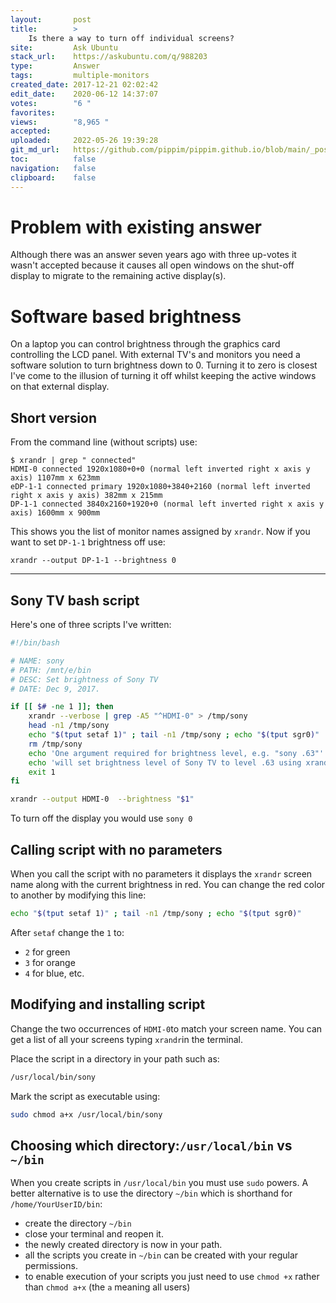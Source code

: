 ```yaml
---
layout:       post
title:        >
    Is there a way to turn off individual screens?
site:         Ask Ubuntu
stack_url:    https://askubuntu.com/q/988203
type:         Answer
tags:         multiple-monitors
created_date: 2017-12-21 02:02:42
edit_date:    2020-06-12 14:37:07
votes:        "6 "
favorites:    
views:        "8,965 "
accepted:     
uploaded:     2022-05-26 19:39:28
git_md_url:   https://github.com/pippim/pippim.github.io/blob/main/_posts/2017/2017-12-21-Is-there-a-way-to-turn-off-individual-screens_.md
toc:          false
navigation:   false
clipboard:    false
---
```


# Problem with existing answer

Although there was an answer seven years ago with three up-votes it wasn't accepted because it causes all open windows on the shut-off display to migrate to the remaining active display(s).

# Software based brightness

On a laptop you can control brightness through the graphics card controlling the LCD panel. With external TV's and monitors you need a software solution to turn brightness down to 0. Turning it to zero is closest I've come to the illusion of turning it off whilst keeping the active windows on that external display.

## Short version

From the command line (without scripts) use:

``` 
$ xrandr | grep " connected"
HDMI-0 connected 1920x1080+0+0 (normal left inverted right x axis y axis) 1107mm x 623mm
eDP-1-1 connected primary 1920x1080+3840+2160 (normal left inverted right x axis y axis) 382mm x 215mm
DP-1-1 connected 3840x2160+1920+0 (normal left inverted right x axis y axis) 1600mm x 900mm
```

This shows you the list of monitor names assigned by `xrandr`. Now if you want to set `DP-1-1` brightness off use:

``` 
xrandr --output DP-1-1 --brightness 0
```


----------


## Sony TV bash script

Here's one of three scripts I've written:



``` bash
#!/bin/bash

# NAME: sony
# PATH: /mnt/e/bin
# DESC: Set brightness of Sony TV
# DATE: Dec 9, 2017.

if [[ $# -ne 1 ]]; then
    xrandr --verbose | grep -A5 "^HDMI-0" > /tmp/sony
    head -n1 /tmp/sony
    echo "$(tput setaf 1)" ; tail -n1 /tmp/sony ; echo "$(tput sgr0)"
    rm /tmp/sony
    echo 'One argument required for brightness level, e.g. "sony .63"'
    echo 'will set brightness level of Sony TV to level .63 using xrandr'
    exit 1
fi

xrandr --output HDMI-0  --brightness "$1"
```

To turn off the display you would use `sony 0`

## Calling script with no parameters

When you call the script with no parameters it displays the `xrandr` screen name along with the current brightness in red. You can change the red color to another by modifying this line:

``` bash
echo "$(tput setaf 1)" ; tail -n1 /tmp/sony ; echo "$(tput sgr0)"
```

After `setaf` change the `1` to:

- `2` for green
- `3` for orange
- `4` for blue, etc.

## Modifying and installing script

Change the two occurrences of `HDMI-0`to match your screen name. You can get a list of all your screens typing `xrandr`in the terminal.

Place the script in a directory in your path such as:

``` bash
/usr/local/bin/sony
```

Mark the script as executable using:

``` bash
sudo chmod a+x /usr/local/bin/sony
```


## Choosing which directory:`/usr/local/bin` vs `~/bin`

When you create scripts in `/usr/local/bin` you must use `sudo` powers. A better alternative is to use the directory `~/bin` which is shorthand for `/home/YourUserID/bin`:

- create the directory `~/bin`
- close your terminal and reopen it.
- the newly created directory is now in your path.
- all the scripts you create in `~/bin` can be created with your regular permissions.
- to enable execution of your scripts you just need to use `chmod +x` rather than `chmod a+x` (the `a` meaning all users)
